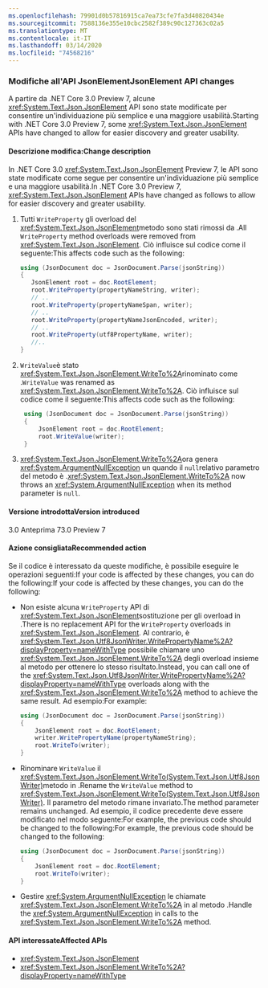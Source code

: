 ```yaml
---
ms.openlocfilehash: 79901d0b57816915ca7ea73cfe7fa3d40820434e
ms.sourcegitcommit: 7588136e355e10cbc2582f389c90c127363c02a5
ms.translationtype: MT
ms.contentlocale: it-IT
ms.lasthandoff: 03/14/2020
ms.locfileid: "74568216"
---
```

### <a name="jsonelement-api-changes"></a><span data-ttu-id="a7319-101">Modifiche all'API JsonElement</span><span class="sxs-lookup"><span data-stu-id="a7319-101">JsonElement API changes</span></span>

<span data-ttu-id="a7319-102">A partire da .NET Core 3.0 Preview 7, alcune <xref:System.Text.Json.JsonElement> API sono state modificate per consentire un'individuazione più semplice e una maggiore usabilità.</span><span class="sxs-lookup"><span data-stu-id="a7319-102">Starting with .NET Core 3.0 Preview 7, some <xref:System.Text.Json.JsonElement> APIs have changed to allow for easier discovery and greater usability.</span></span>

#### <a name="change-description"></a><span data-ttu-id="a7319-103">Descrizione modifica:</span><span class="sxs-lookup"><span data-stu-id="a7319-103">Change description</span></span>

<span data-ttu-id="a7319-104">In .NET Core 3.0 <xref:System.Text.Json.JsonElement> Preview 7, le API sono state modificate come segue per consentire un'individuazione più semplice e una maggiore usabilità.</span><span class="sxs-lookup"><span data-stu-id="a7319-104">In .NET Core 3.0 Preview 7, <xref:System.Text.Json.JsonElement> APIs have changed as follows to allow for easier discovery and greater usability.</span></span>

1. <span data-ttu-id="a7319-105">Tutti `WriteProperty` gli overload del <xref:System.Text.Json.JsonElement>metodo sono stati rimossi da .</span><span class="sxs-lookup"><span data-stu-id="a7319-105">All `WriteProperty` method overloads were removed from <xref:System.Text.Json.JsonElement>.</span></span> <span data-ttu-id="a7319-106">Ciò influisce sul codice come il seguente:</span><span class="sxs-lookup"><span data-stu-id="a7319-106">This affects code such as the following:</span></span>

   ```csharp
   using (JsonDocument doc = JsonDocument.Parse(jsonString))
   {
      JsonElement root = doc.RootElement;
      root.WriteProperty(propertyNameString, writer);
      // ..
      root.WriteProperty(propertyNameSpan, writer);
      // ..
      root.WriteProperty(propertyNameJsonEncoded, writer);
      // ..
      root.WriteProperty(utf8PropertyName, writer);
      //..
   }
   ```

1. <span data-ttu-id="a7319-107">`WriteValue`è stato <xref:System.Text.Json.JsonElement.WriteTo%2A>rinominato come .</span><span class="sxs-lookup"><span data-stu-id="a7319-107">`WriteValue` was renamed as <xref:System.Text.Json.JsonElement.WriteTo%2A>.</span></span> <span data-ttu-id="a7319-108">Ciò influisce sul codice come il seguente:</span><span class="sxs-lookup"><span data-stu-id="a7319-108">This affects code such as the following:</span></span>

   ```csharp
    using (JsonDocument doc = JsonDocument.Parse(jsonString))
    {
        JsonElement root = doc.RootElement;
        root.WriteValue(writer);
    }
    ```

1. <span data-ttu-id="a7319-109"><xref:System.Text.Json.JsonElement.WriteTo%2A>ora genera <xref:System.ArgumentNullException> un quando il `null`relativo parametro del metodo è .</span><span class="sxs-lookup"><span data-stu-id="a7319-109"><xref:System.Text.Json.JsonElement.WriteTo%2A> now throws an <xref:System.ArgumentNullException> when its method parameter is `null`.</span></span>

#### <a name="version-introduced"></a><span data-ttu-id="a7319-110">Versione introdotta</span><span class="sxs-lookup"><span data-stu-id="a7319-110">Version introduced</span></span>

<span data-ttu-id="a7319-111">3.0 Anteprima 7</span><span class="sxs-lookup"><span data-stu-id="a7319-111">3.0 Preview 7</span></span>

#### <a name="recommended-action"></a><span data-ttu-id="a7319-112">Azione consigliata</span><span class="sxs-lookup"><span data-stu-id="a7319-112">Recommended action</span></span>

<span data-ttu-id="a7319-113">Se il codice è interessato da queste modifiche, è possibile eseguire le operazioni seguenti:If your code is affected by these changes, you can do the following:</span><span class="sxs-lookup"><span data-stu-id="a7319-113">If your code is affected by these changes, you can do the following:</span></span>

- <span data-ttu-id="a7319-114">Non esiste alcuna `WriteProperty` API di <xref:System.Text.Json.JsonElement>sostituzione per gli overload in .</span><span class="sxs-lookup"><span data-stu-id="a7319-114">There is no replacement API for the `WriteProperty` overloads in <xref:System.Text.Json.JsonElement>.</span></span> <span data-ttu-id="a7319-115">Al contrario, è <xref:System.Text.Json.Utf8JsonWriter.WritePropertyName%2A?displayProperty=nameWithType> possibile chiamare uno <xref:System.Text.Json.JsonElement.WriteTo%2A> degli overload insieme al metodo per ottenere lo stesso risultato.</span><span class="sxs-lookup"><span data-stu-id="a7319-115">Instead, you can call one of the <xref:System.Text.Json.Utf8JsonWriter.WritePropertyName%2A?displayProperty=nameWithType> overloads along with the <xref:System.Text.Json.JsonElement.WriteTo%2A> method to achieve the same result.</span></span> <span data-ttu-id="a7319-116">Ad esempio:</span><span class="sxs-lookup"><span data-stu-id="a7319-116">For example:</span></span>

   ```csharp
   using (JsonDocument doc = JsonDocument.Parse(jsonString))
   {
       JsonElement root = doc.RootElement;
       writer.WritePropertyName(propertyNameString);
       root.WriteTo(writer);
   }
   ```

- <span data-ttu-id="a7319-117">Rinominare `WriteValue` il <xref:System.Text.Json.JsonElement.WriteTo(System.Text.Json.Utf8JsonWriter)>metodo in .</span><span class="sxs-lookup"><span data-stu-id="a7319-117">Rename the `WriteValue` method to <xref:System.Text.Json.JsonElement.WriteTo(System.Text.Json.Utf8JsonWriter)>.</span></span> <span data-ttu-id="a7319-118">Il parametro del metodo rimane invariato.</span><span class="sxs-lookup"><span data-stu-id="a7319-118">The method parameter remains unchanged.</span></span> <span data-ttu-id="a7319-119">Ad esempio, il codice precedente deve essere modificato nel modo seguente:For example, the previous code should be changed to the following:</span><span class="sxs-lookup"><span data-stu-id="a7319-119">For example, the previous code should be changed to the following:</span></span>

   ```csharp
   using (JsonDocument doc = JsonDocument.Parse(jsonString))
   {
       JsonElement root = doc.RootElement;
       root.WriteTo(writer);
   }
   ```

- <span data-ttu-id="a7319-120">Gestire <xref:System.ArgumentNullException> le chiamate <xref:System.Text.Json.JsonElement.WriteTo%2A> in al metodo .</span><span class="sxs-lookup"><span data-stu-id="a7319-120">Handle the <xref:System.ArgumentNullException> in calls to the <xref:System.Text.Json.JsonElement.WriteTo%2A> method.</span></span>

#### <a name="affected-apis"></a><span data-ttu-id="a7319-121">API interessate</span><span class="sxs-lookup"><span data-stu-id="a7319-121">Affected APIs</span></span>

- <xref:System.Text.Json.JsonElement>
- <xref:System.Text.Json.JsonElement.WriteTo%2A?displayProperty=nameWithType>

<!--

#### Affected APIs

- `Overload:System.Text.Json.JsonElement.WriteProperty`
- `M:System.Text.Json.JsonElement.WriteValue(System.Text.Json.Utf8JsonWriter)`

-->
